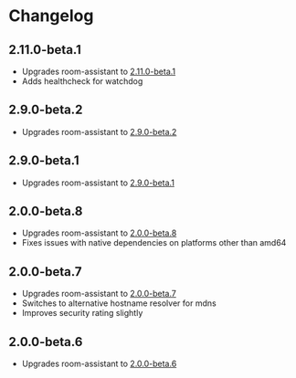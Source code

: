 # Changelog

## 2.11.0-beta.1

- Upgrades room-assistant to [2.11.0-beta.1](https://github.com/mKeRix/room-assistant/releases/tag/v2.11.0-beta.1)
- Adds healthcheck for watchdog

## 2.9.0-beta.2

- Upgrades room-assistant to [2.9.0-beta.2](https://github.com/mKeRix/room-assistant/releases/tag/v2.9.0-beta.2)

## 2.9.0-beta.1

- Upgrades room-assistant to [2.9.0-beta.1](https://github.com/mKeRix/room-assistant/releases/tag/v2.9.0-beta.1)

## 2.0.0-beta.8

- Upgrades room-assistant to [2.0.0-beta.8](https://github.com/mKeRix/room-assistant/releases/tag/v2.0.0-beta.8)
- Fixes issues with native dependencies on platforms other than amd64

## 2.0.0-beta.7

- Upgrades room-assistant to [2.0.0-beta.7](https://github.com/mKeRix/room-assistant/releases/tag/v2.0.0-beta.7)
- Switches to alternative hostname resolver for mdns
- Improves security rating slightly

## 2.0.0-beta.6

- Upgrades room-assistant to [2.0.0-beta.6](https://github.com/mKeRix/room-assistant/releases/tag/v2.0.0-beta.6)